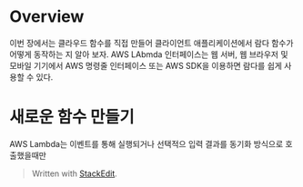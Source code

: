 # Overview

이번 장에서는 클라우드 함수를 직접 만들어 클라이언트 애플리케이션에서 람다 함수가 어떻게 동작하는 지 알아 보자. AWS LAbmda 인터페이스는 웹 서버, 웹 브라우저 및 모바일 기기에서 AWS 명령줄 인터페이스 또는 AWS SDK을 이용하면 람다를 쉽게 사용할 수 있다. 


# 새로운 함수 만들기

AWS Lambda는 이벤트를 통해 실행되거나 선택적으 입력 결과를 동기화 방식으로 호출했을때만 


> Written with [StackEdit](https://stackedit.io/).
<!--stackedit_data:
eyJoaXN0b3J5IjpbLTE4MjMwMDMzNTAsLTgzMjg0ODgzOSwxNT
ExNTA4ODc0XX0=
-->